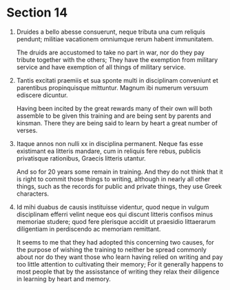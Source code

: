 # Section 14

1. Druides a bello abesse consuerunt, neque tributa una cum reliquis pendunt;
   militiae vacationem omniumque rerum habent immunitatem.

   The druids are accustomed to take no part in war, nor do they pay tribute
   together with the others; They have the exemption from military service and
   have exemption of all things of military service.

2. Tantis excitati praemiis et sua sponte multi in disciplinam conveniunt et
   parentibus propinquisque mittuntur. Magnum ibi numerum versuum ediscere
   dicuntur.

   Having been incited by the great rewards many of their own will both assemble
   to be given this training and are being sent by parents and kinsman. There
   they are being said to learn by heart a great number of verses.

3. Itaque annos non nulli xx in disciplina permanent. Neque fas esse existimant
   ea litteris mandare, cum in reliquis fere rebus, publicis privatisque
   rationibus, Graecis litteris utantur.

   And so for 20 years some remain in training. And they do not think that it is
   right to commit those things to writing, although in nearly all other things,
   such as the records for public and private things, they use Greek characters.

4. Id mihi duabus de causis instituisse videntur, quod neque in vulgum
   disciplinam efferri velint neque eos qui discunt litteris confisos minus
   memoriae studere; quod fere plerisque accidit ut praesidio littaerarum
   diligentiam in perdiscendo ac memoriam remittant.

   It seems to me that they had adopted this concerning two causes, for the
   purpose of wishing the training to neither be spread commonly about nor do
   they want those who learn having relied on writing and pay too little
   attention to cultivating their memory; For it generally happens to most
   people that by the assisstance of writing they relax their diligence in
   learning by heart and memory.
